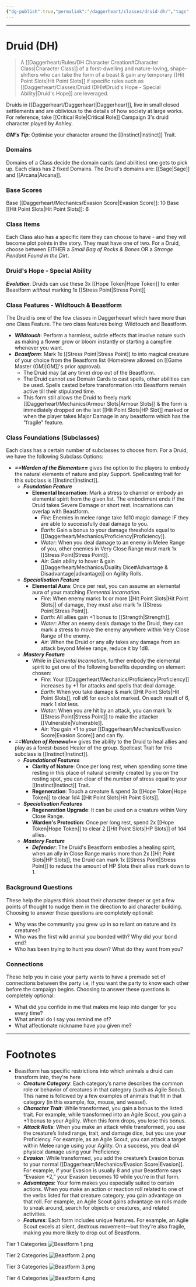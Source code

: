 ```yaml
---
{"dg-publish":true,"permalink":"/daggerheart/classes/druid-dh/","tags":["TTRPG"]}
---
```



---
# Druid (DH)
> A [[Daggerheart/Rules/DH Character Creation#Character Class\|Character Class]] of a forst-dwelling and nature-loving, shape-shifters who can take the form of a beast & gain any temporary [[Hit Point Slots\|Hit Point Slots]] if specific rules such as [[Daggerheart/Classes/Druid (DH)#Druid's Hope - Special Ability\|Druid's Hope]] are leveraged.

Druids in [[Daggerheart/Daggerheart\|Daggerheart]], live in small closed settlements and are oblivious to the details of how society at large works. For reference, take [[Critical Role\|Critical Role]] Campaign 3's druid character played by Ashley.

***GM's Tip***: Optimise your character around the [[Instinct\|Instinct]] Trait.

### Domains
Domains of a Class  decide the domain cards (and abilities) one gets to pick up.
Each class has 2 fixed Domains.
The Druid's domains are: [[Sage\|Sage]] and [[Arcana\|Arcana]].

### Base Scores
Base [[Daggerheart/Mechanics/Evasion Score\|Evasion Score]]: 10
Base [[Hit Point Slots\|Hit Point Slots]]: 6

### Class Items
Each Class also has a specific item they can choose to have - and they will become plot points in the story. They must have one of two.
For a Druid, choose between EITHER a *Small Bag of Rocks & Bones* OR a *Strange Pendant Found in the Dirt*.

### Druid's Hope - Special Ability
***Evolution***: Druids can use these 3x [[Hope Token\|Hope Token]] to enter Beastform *without* marking 1x [[Stress Point\|Stress Point]]

### Class Features - Wildtouch & Beastform
The Druid is one of the few classes in Daggerheeart which have more than one Class Feature. The two class features being: Wildtouch and Beastform.
- ***Wildtouch***: Perform a harmless, subtle effects that involve nature such as making a flower grow or bloom instantly or starting a campfire whenever you want.
- ***Beastform***: Mark 1x [[Stress Point\|Stress Point]] to into magical creature of your choice from the Beastform list (Homebrew allowed on [[Game Master (GM)\|GM]]'s prior approval). 
	- The Druid may (at any time) drop out of the Beastform.
	- The Druid cannot use Domain Cards to cast spells, other abilities can be used. Spells casted before transformation into Beastform remain active till their stipulated time.
	- This form still allows the Druid to freely mark [[Daggerheart/Mechanics/Armour Slots\|Armour Slots]] & the form is immediately dropped on the last [[Hit Point Slots\|HP Slot]] marked or when the player takes Major Damage in any beastform which has the "fragile" feature.

### Class Foundations (Subclasses)
Each class has a certain number of subclasses to choose from. For a Druid, we have the following Subclass Options:
- ***==Warden of the Elements==*** gives the option to the players to embody the natural elements of nature and play Support. Spellcasting trait for this subclass is [[Instinct\|Instinct]].
	- ***Foundation Feature***
		- **Elemental Incarnation**: Mark a stress to channel or embody an elemental spirit from the given list. The embodiment ends if the Druid takes Severe Damage or short rest. Incarnations can overlap with Beastform.
			- *Fire*: Enemies in melee range take 1d10 magic damage IF they are able to successfully deal damage to you.
			- *Earth*: Gain a bonus to your damage thresholds equal to [[Daggerheart/Mechanics/Proficiency\|Proficiency]].
			- *Water*: When you deal damage to an enemy in Melee Range of you, other enemies in Very Close Range must mark 1x [[Stress Point\|Stress Point]].
			- *Air*: Gain ability to hover & gain [[Daggerheart/Mechanics/Duality Dice#Advantage & Disadvantage\|advantage]] on Agility Rolls.
	- ***Specialisation Feature***
		- **Elemental Aura**: Once per rest, you can assume an elemental aura of your matching *Elemental Incarnation*.
			- *Fire*: When enemy marks 1x or more [[Hit Point Slots\|Hit Point Slots]] of damage, they must also mark 1x [[Stress Point\|Stress Point]].
			- *Earth*: All allies gain +1 bonus to [[Strength\|Strength]].
			- *Water*: After an enemy deals damage to the Druid, they can mark a stress to move the enemy anywhere within Very Close Range of the enemy.
			- *Air*: When the Druid or any ally takes any damage from an attack beyond Melee range, reduce it by 1d8.
	- ***Mastery Feature***
		- While in *Elemental Incarnation*, further embody the elemental spirit to get one of the following benefits depending on element chosen:
			- *Fire*: Your [[Daggerheart/Mechanics/Proficiency\|Proficiency]] increases by +1 for attacks and spells that deal damage.
			- *Earth*: When you take damage & mark [[Hit Point Slots\|Hit Point Slots]], roll d6 for each slot marked. On each result of 6, mark 1 slot less. 
			- *Water*: When you are hit by an attack, you can mark 1x [[Stress Point\|Stress Point]] to make the attacker [[Vulnerable\|Vulnerable]].
			- *Air*: You gain +1 to your [[Daggerheart/Mechanics/Evasion Score\|Evasion Score]] and can fly.
- ***==Warden of Renewal==*** gives the ability to the Druid to heal allies and play as a forest-based Healer of the group. Spellcast Trait for this subclass is [[Instinct\|Instinct]].
	- ***Foundational Features***
		- **Clarity of Nature**: Once per long rest, when spending some time resting in this place of natural serenity created by you on the resting spot, you can clear of the number of stress equal to your [[Instinct\|Instinct]] Trait.
		- **Regeneration**: Touch a creature & spend 3x [[Hope Token\|Hope Token]] to clear 1d4 [[Hit Point Slots\|Hit Point Slots]].
	- ***Specialisation Features***
		- **Regeneration Upgrade**: It can be used on a creature within Very Close Range.
		- **Warden's Protection**: Once per long rest, spend 2x [[Hope Token\|Hope Token]] to clear 2 [[Hit Point Slots\|HP Slots]] of 1d4 allies.
	- ***Mastery Feature***
		- ***Defender***: The Druid's Beastform embodies a healing spirit, when an ally in Close Range marks more than 2x [[Hit Point Slots\|HP Slots]], the Druid can mark 1x [[Stress Point\|Stress Point]] to reduce the amount of HP Slots their allies mark down to 1.

### Background Questions
These help the players think about their character deeper or get a few points of thought to nudge them in the direction to aid character building. Choosing to answer these questions are completely optional:
- Why was the community you grew up in so reliant on nature and its creatures?
- Who was the first wild animal you bonded with? Why did your bond end?
- Who has been trying to hunt you down? What do they want from you?

### Connections
These help you in case your party wants to have a premade set of connections between the party i.e, if you want the party to know each other before the campaign begins. Choosing to answer these questions is completely optional:
- What did you confide in me that makes me leap into danger for you every time?
- What animal do I say you remind me of?
- What affectionate nickname have you given me?

---
# Footnotes
- Beastform has specific restrictions into which animals a druid can transform into, they're here
	- ***Creature Category***: Each category’s name describes the common role or behavior of creatures in that category (such as Agile Scout). This name is followed by a few examples of animals that fit in that category (in this example, fox, mouse, and weasel).
	- ***Character Trait***: While transformed, you gain a bonus to the listed trait. For example, while transformed into an Agile Scout, you gain a +1 bonus to your Agility. When this form drops, you lose this bonus.
	- ***Attack Rolls***: When you make an attack while transformed, you use the creature’s listed range, trait, and damage dice, but you use your Proficiency. For example, as an Agile Scout, you can attack a target within Melee range using your Agility. On a success, you deal d4 physical damage using your Proficiency.
	- ***Evasion***: While transformed, you add the creature’s Evasion bonus to your normal [[Daggerheart/Mechanics/Evasion Score\|Evasion]]. For example, if your Evasion is usually 8 and your Beastform says “Evasion +2,” your Evasion becomes 10 while you’re in that form.
	- ***Advantages***: Your form makes you especially suited to certain actions. When you make an action or reaction roll related to one of the verbs listed for that creature category, you gain advantage on that roll. For example, an Agile Scout gains advantage on rolls made to sneak around, search for objects or creatures, and related activities.
	- ***Features***: Each form includes unique features. For example, an Agile Scout excels at silent, dextrous movement—but they’re also fragile, making you more likely to drop out of Beastform.

Tier 1 Categories
![Beastform 1.png](/img/user/Images/Beastform%201.png)


Tier 2 Categories
![Beastform 2.png](/img/user/Images/Beastform%202.png)

Tier 3 Categories
![Beastform 3.png](/img/user/Images/Beastform%203.png)

Tier 4 Categories
![Beastform 4.png](/img/user/Images/Beastform%204.png)